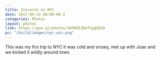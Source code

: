 ```yaml
---
title: Invierno en NYC
date: 2017-04-14 00:00:00 Z
categories: Photos
layout: photos
link: https://goo.gl/photos/S8YKH5JDeTtpgG838
pc: "/build/images/nyc-win.png"
---
```


This was my firs trip to NYC it was cold and snowy, met up with Joao and we kicked it wildly around town.
